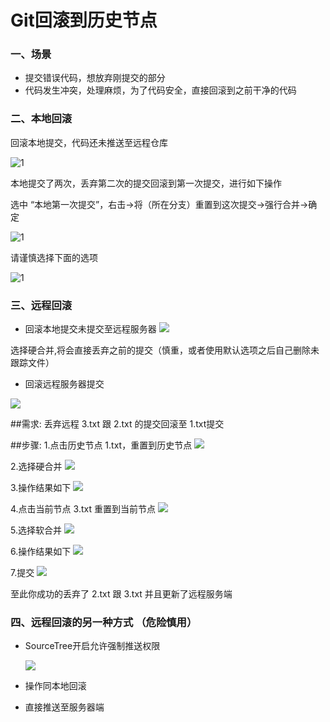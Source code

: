 # Git回滚到历史节点

### 一、场景

+ 提交错误代码，想放弃刚提交的部分
+ 代码发生冲突，处理麻烦，为了代码安全，直接回滚到之前干净的代码

### 二、本地回滚

回滚本地提交，代码还未推送至远程仓库

![1](./Image/Local/1.png)

本地提交了两次，丢弃第二次的提交回滚到第一次提交，进行如下操作

选中 “本地第一次提交”，右击->将（所在分支）重置到这次提交->强行合并->确定

![1](./Image/Local/2.png)



请谨慎选择下面的选项

![1](./Image/Local/3.png)



### 三、远程回滚



+ 回滚本地提交未提交至远程服务器
![](Image/Rollback/2.png)

选择硬合并,将会直接丢弃之前的提交（慎重，或者使用默认选项之后自己删除未跟踪文件）


+ 回滚远程服务器提交

![](Image/Rollback/1.png)

##需求:
丢弃远程 3.txt 跟 2.txt 的提交回滚至 1.txt提交

##步骤:
1.点击历史节点 1.txt，重置到历史节点
![](Image/Rollback/2.png)

2.选择硬合并
![](Image/Rollback/3.png)

3.操作结果如下
![](Image/Rollback/4.png)

4.点击当前节点 3.txt 重置到当前节点
![](Image/Rollback/5.png)

5.选择软合并
![](Image/Rollback/6.png)

6.操作结果如下
![](Image/Rollback/7.png)

7.提交
![](Image/Rollback/8.png)

至此你成功的丢弃了 2.txt  跟 3.txt 并且更新了远程服务端



### 四、远程回滚的另一种方式 （危险慎用）

+ SourceTree开启允许强制推送权限

  ![](Image/Rollback/forcepush.png)

+ 操作同本地回滚

+ 直接推送至服务器端